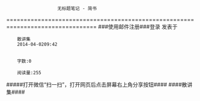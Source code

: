                        无标题笔记 - 简书
================================================================================
###使用邮件注册###登录        发表于


        
        散讲集
        2014-04-0209:42


        字数:0

        阅读量:255

#####打开微信“扫一扫”，打开网页后点击屏幕右上角分享按钮####
        ####散讲集####
      